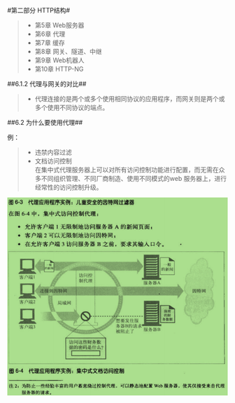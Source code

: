 #第二部分 HTTP结构#

>- 第5章 Web服务器
>- 第6章 代理
>- 第7章 缓存
>- 第8章 网关、隧道、中继
>- 第9章 Web机器人
>- 第10章 HTTP-NG



##6.1.2 代理与网关的对比##

>- 代理连接的是两个或多个使用相同协议的应用程序，而网关则是两个或多个使用不同协议的端点。

##6.2 为什么要使用代理##

例：

>- 违禁内容过滤
>- 文档访问控制
    <br/>
 在集中式代理服务器上可以对所有访问控制功能进行配置，而无需在众多不同组织管理、不同厂商制造、使用不同模式的web
      服务器上，进行经常性的访问控制升级。
      
<img src="images/6.2.png" />
